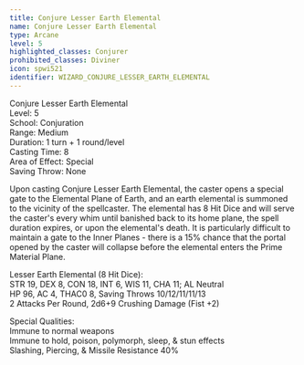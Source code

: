 ```yaml
---
title: Conjure Lesser Earth Elemental
name: Conjure Lesser Earth Elemental
type: Arcane
level: 5
highlighted_classes: Conjurer
prohibited_classes: Diviner
icon: spwi521
identifier: WIZARD_CONJURE_LESSER_EARTH_ELEMENTAL
---
```

Conjure Lesser Earth Elemental  
Level: 5  
School: Conjuration  
Range: Medium  
Duration: 1 turn + 1 round/level  
Casting Time: 8  
Area of Effect: Special  
Saving Throw: None  
  
Upon casting Conjure Lesser Earth Elemental, the caster opens a special gate to the Elemental Plane of Earth, and an earth elemental is summoned to the vicinity of the spellcaster. The elemental has 8 Hit Dice and will serve the caster's every whim until banished back to its home plane, the spell duration expires, or upon the elemental's death. It is particularly difficult to maintain a gate to the Inner Planes - there is a 15% chance that the portal opened by the caster will collapse before the elemental enters the Prime Material Plane.  
  
Lesser Earth Elemental (8 Hit Dice):  
STR 19, DEX 8, CON 18, INT 6, WIS 11, CHA 11;  AL Neutral  
HP 96, AC 4, THAC0 8, Saving Throws 10/12/11/11/13  
2 Attacks Per Round, 2d6+9 Crushing Damage (Fist +2)  
  
Special Qualities:  
Immune to normal weapons  
Immune to hold, poison, polymorph, sleep, &amp; stun effects  
Slashing, Piercing, &amp; Missile Resistance 40%  
